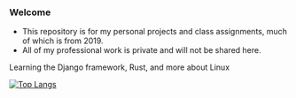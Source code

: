 ### Welcome

- This repository is for my personal projects and class assignments, much of which is from 2019.
- All of my professional work is private and will not be shared here.

Learning the Django framework, Rust, and more about Linux

[![Top Langs](https://github-readme-stats.vercel.app/api/top-langs/?username=n3ptr&layout=compact)](https://github.com/n3ptr/github-readme-stats)

<!--
**n3ptr/n3ptr** is a ✨ _special_ ✨ repository because its `README.md` (this file) appears on your GitHub profile.
- 🔭 I’m currently working on ...
- 🌱 I’m currently learning ...
- 👯 I’m looking to collaborate on ...
- 🤔 I’m looking for help with ...
- 💬 Ask me about ...
- 📫 How to reach me: ...
- 😄 Pronouns: ...
- ⚡ Fun fact: ...
-->
